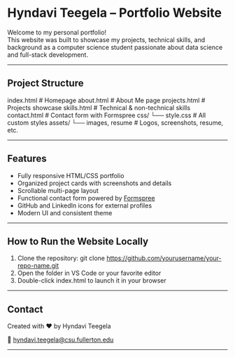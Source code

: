 # Hyndavi Teegela – Portfolio Website 

Welcome to my personal portfolio!  
This website was built to showcase my projects, technical skills, and background as a computer science student passionate about data science and full-stack development.

---

## Project Structure

index.html           # Homepage
about.html           # About Me page
projects.html        # Projects showcase
skills.html          # Technical & non-technical skills
contact.html         # Contact form with Formspree
css/
└── style.css        # All custom styles
assets/
└── images, resume   # Logos, screenshots, resume, etc.

---

##  Features

- Fully responsive HTML/CSS portfolio
- Organized project cards with screenshots and details
- Scrollable multi-page layout
- Functional contact form powered by [Formspree](https://formspree.io)
- GitHub and LinkedIn icons for external profiles
- Modern UI and consistent theme

---

##  How to Run the Website Locally

1. Clone the repository:
git clone https://github.com/yourusername/your-repo-name.git
2. Open the folder in VS Code or your favorite editor
3. Double-click index.html to launch it in your browser


---

## Contact

Created with ❤️ by Hyndavi Teegela

📧 hyndavi.teegela@csu.fullerton.edu

---

